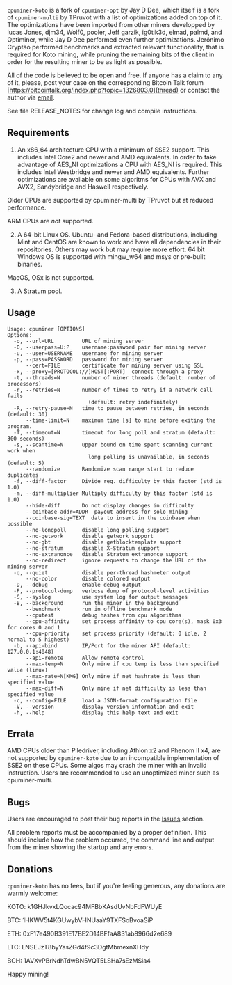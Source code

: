 `cpuminer-koto` is a fork of `cpuminer-opt` by Jay D Dee, which itself is a
fork of `cpuminer-multi` by TPruvot with a list of optimizations added on top of
it. The optimizations have been imported from other miners developped by lucas
Jones, djm34, Wolf0, pooler, Jeff garzik, ig0tik3d, elmad, palmd, and Optiminer,
while Jay D Dee performed even further optimizations.
Jerônimo Cryptão performed benchmarks and extracted relevant functionality,
that is required for Koto mining, while pruning the remaining bits of the client
in order for the resulting miner to be as light as possible.


All of the code is believed to be open and free. If anyone has a claim to any of
it, please, post your case on the corresponding Bitcoin Talk forum [https://bitcointalk.org/index.php?topic=1326803.0](thread) or
contact the author via [email](mailto://crypto.jeronimo@gmail.com).


See file RELEASE_NOTES for change log and compile instructions.

Requirements
------------

1. An x86_64 architecture CPU with a minimum of SSE2 support. This includes
Intel Core2 and newer and AMD equivalents. In order to take advantage of AES_NI
optimizations a CPU with AES_NI is required. This includes Intel Westbridge
and newer and AMD equivalents. Further optimizations are available on some
algoritms for CPUs with AVX and AVX2, Sandybridge and Haswell respectively.

Older CPUs are supported by cpuminer-multi by TPruvot but at reduced
performance.

ARM CPUs are *not* supported.

2. A 64-bit Linux OS. Ubuntu- and Fedora-based distributions, including Mint and
CentOS are known to work and have all dependencies in their repositories.
Others may work but may require more effort.
64 bit Windows OS is supported with mingw_w64 and msys or pre-built binaries.

MacOS, OSx is not supported.

3. A Stratum pool.

Usage
-----
```
Usage: cpuminer [OPTIONS]
Options:
  -o, --url=URL         URL of mining server
  -O, --userpass=U:P    username:password pair for mining server
  -u, --user=USERNAME   username for mining server
  -p, --pass=PASSWORD   password for mining server
      --cert=FILE       certificate for mining server using SSL
  -x, --proxy=[PROTOCOL://]HOST[:PORT]  connect through a proxy
  -t, --threads=N       number of miner threads (default: number of processors)
  -r, --retries=N       number of times to retry if a network call fails
                          (default: retry indefinitely)
  -R, --retry-pause=N   time to pause between retries, in seconds (default: 30)
      --time-limit=N    maximum time [s] to mine before exiting the program.
  -T, --timeout=N       timeout for long poll and stratum (default: 300 seconds)
  -s, --scantime=N      upper bound on time spent scanning current work when
                          long polling is unavailable, in seconds (default: 5)
      --randomize       Randomize scan range start to reduce duplicates
  -f, --diff-factor     Divide req. difficulty by this factor (std is 1.0)
  -m, --diff-multiplier Multiply difficulty by this factor (std is 1.0)
      --hide-diff       Do not display changes in difficulty
      --coinbase-addr=ADDR  payout address for solo mining
      --coinbase-sig=TEXT  data to insert in the coinbase when possible
      --no-longpoll     disable long polling support
      --no-getwork      disable getwork support
      --no-gbt          disable getblocktemplate support
      --no-stratum      disable X-Stratum support
      --no-extranonce   disable Stratum extranonce support
      --no-redirect     ignore requests to change the URL of the mining server
  -q, --quiet           disable per-thread hashmeter output
      --no-color        disable colored output
  -D, --debug           enable debug output
  -P, --protocol-dump   verbose dump of protocol-level activities
  -S, --syslog          use system log for output messages
  -B, --background      run the miner in the background
      --benchmark       run in offline benchmark mode
      --cputest         debug hashes from cpu algorithms
      --cpu-affinity    set process affinity to cpu core(s), mask 0x3 for cores 0 and 1
      --cpu-priority    set process priority (default: 0 idle, 2 normal to 5 highest)
  -b, --api-bind        IP/Port for the miner API (default: 127.0.0.1:4048)
      --api-remote      Allow remote control
      --max-temp=N      Only mine if cpu temp is less than specified value (linux)
      --max-rate=N[KMG] Only mine if net hashrate is less than specified value
      --max-diff=N      Only mine if net difficulty is less than specified value
  -c, --config=FILE     load a JSON-format configuration file
  -V, --version         display version information and exit
  -h, --help            display this help text and exit
```

Errata
------

AMD CPUs older than Piledriver, including Athlon x2 and Phenom II x4, are not
supported by `cpuminer-koto` due to an incompatible implementation of SSE2 on
these CPUs. Some algos may crash the miner with an invalid instruction.
Users are recommended to use an unoptimized miner such as cpuminer-multi.

Bugs
----

Users are encouraged to post their bug reports in the [Issues](https://github.com/crypto-jeronimo/cpuminer-koto/issues) section.

All problem reports must be accompanied by a proper definition.
This should include how the problem occurred, the command line and
output from the miner showing the startup and any errors.

Donations
---------

`cpuminer-koto` has no fees, but if you're feeling generous, any donations are warmly welcome:

 KOTO: k1GHJkvxLQocac94MFBbKAsdUvNbFdFWUyE

 BTC: 1HKWV5t4KGUwybVHNUaaY9TXFSoBvoaSiP

 ETH: 0xF17e490B391E17BE2D14BFfaA831ab8966d2e689

 LTC: LNSEJzT8byYasZGd4f9c3DgtMbmexnXHdy

 BCH: 1AVXvPBrNdhTdwBN5VQT5LSHa7sEzMSia4

Happy mining!
